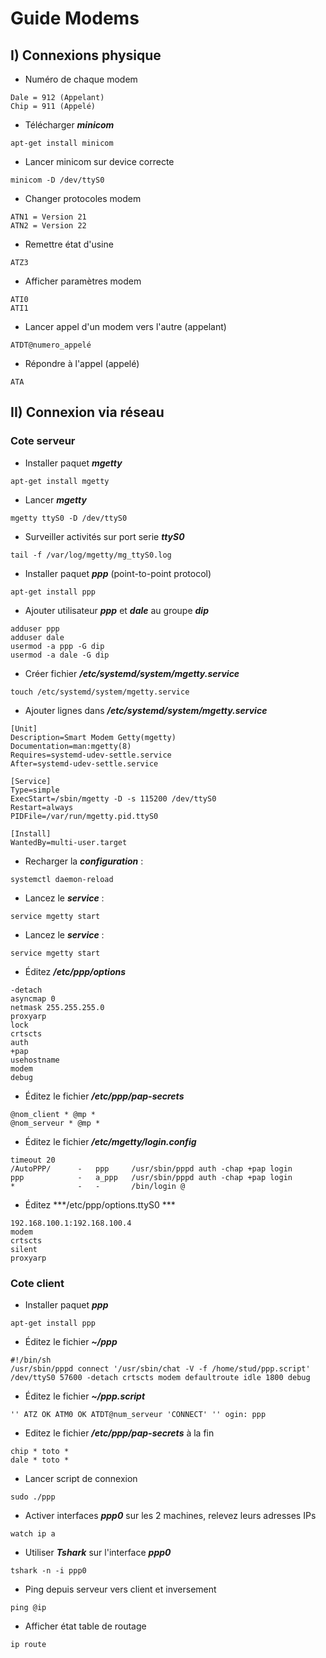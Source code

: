 # Guide Modems

## I) Connexions physique
* Numéro de chaque modem
```
Dale = 912 (Appelant)
Chip = 911 (Appelé)
```
* Télécharger ***minicom***
```
apt-get install minicom
```
* Lancer minicom sur device correcte 
```
minicom -D /dev/ttyS0
```
* Changer protocoles modem
```
ATN1 = Version 21
ATN2 = Version 22
```
* Remettre état d'usine
```
ATZ3
```
* Afficher paramètres modem
```
ATI0
ATI1
```
* Lancer appel d'un modem vers l'autre (appelant)
```
ATDT@numero_appelé
```
* Répondre à l'appel (appelé)
```
ATA
```
## II) Connexion via réseau

### Cote serveur 

* Installer paquet ***mgetty***
```
apt-get install mgetty
```
* Lancer ***mgetty***
```
mgetty ttyS0 -D /dev/ttyS0
```
* Surveiller activités sur port serie ***ttyS0***
```
tail -f /var/log/mgetty/mg_ttyS0.log
```
* Installer paquet ***ppp*** (point-to-point protocol)
```
apt-get install ppp
```
* Ajouter utilisateur ***ppp*** et ***dale*** au groupe ***dip***
```
adduser ppp
adduser dale
usermod -a ppp -G dip
usermod -a dale -G dip
```
* Créer fichier ***/etc/systemd/system/mgetty.service***
```
touch /etc/systemd/system/mgetty.service
```
* Ajouter lignes dans ***/etc/systemd/system/mgetty.service***
```
[Unit]
Description=Smart Modem Getty(mgetty)
Documentation=man:mgetty(8)
Requires=systemd-udev-settle.service
After=systemd-udev-settle.service

[Service]
Type=simple
ExecStart=/sbin/mgetty -D -s 115200 /dev/ttyS0
Restart=always
PIDFile=/var/run/mgetty.pid.ttyS0

[Install]
WantedBy=multi-user.target
```
* Recharger la ***configuration*** :
```
systemctl daemon-reload
```
* Lancez le ***service*** :
```
service mgetty start
```
* Lancez le ***service*** :
```
service mgetty start
```
* Éditez ***/etc/ppp/options***
```
-detach
asyncmap 0
netmask 255.255.255.0
proxyarp
lock
crtscts
auth
+pap
usehostname
modem
debug
```
* Éditez le fichier ***/etc/ppp/pap-secrets***
```
@nom_client * @mp *
@nom_serveur * @mp *
```
* Éditez le fichier ***/etc/mgetty/login.config***
```
timeout 20
/AutoPPP/      -   ppp     /usr/sbin/pppd auth -chap +pap login
ppp            -   a_ppp   /usr/sbin/pppd auth -chap +pap login
*              -   -       /bin/login @
```
* Éditez ***/etc/ppp/options.ttyS0 ***
```
192.168.100.1:192.168.100.4
modem
crtscts
silent
proxyarp
```

### Cote client 

* Installer paquet ***ppp***
```
apt-get install ppp
```
* Éditez le fichier ***~/ppp***
```
#!/bin/sh
/usr/sbin/pppd connect '/usr/sbin/chat -V -f /home/stud/ppp.script' /dev/ttyS0 57600 -detach crtscts modem defaultroute idle 1800 debug
```
* Éditez le fichier ***~/ppp.script***
```
'' ATZ OK ATM0 OK ATDT@num_serveur 'CONNECT' '' ogin: ppp
```
* Editez le fichier ***/etc/ppp/pap-secrets*** à la fin
```
chip * toto *
dale * toto *
```
* Lancer script de connexion
```
sudo ./ppp
```
*  Activer interfaces ***ppp0*** sur les 2 machines, relevez leurs adresses IPs
```
watch ip a
```
* Utiliser ***Tshark*** sur l'interface ***ppp0***
```
tshark -n -i ppp0
```
* Ping depuis serveur vers client et inversement
```
ping @ip
```
* Afficher état table de routage
```
ip route
```